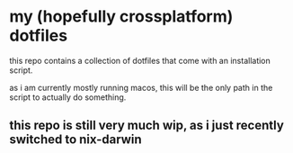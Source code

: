 # my (hopefully crossplatform) dotfiles

this repo contains a collection of dotfiles that come with an installation script.

as i am currently mostly running macos, this will be the only path in the script to actually do something.

## this repo is still very much wip, as i just recently switched to nix-darwin
